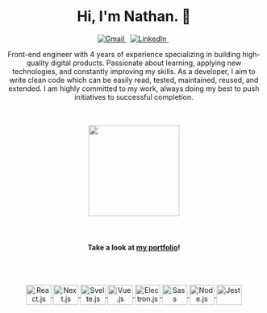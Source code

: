 <p>
  <h1 align="center">Hi, I'm Nathan. 👋</h1>
</p>

<p align="center">
  <a href="mailto:nathansilvasantos@gmail.com">
    <img src="https://img.shields.io/badge/Gmail-D14836?style=for-the-badge&logo=gmail&logoColor=white" alt="Gmail"/>
  </a>
  &nbsp;
  <a href="https://www.linkedin.com/in/nathan-s-santos-4b2637163/">
    <img src="https://img.shields.io/badge/LinkedIn-0077B5?style=for-the-badge&logo=linkedin&logoColor=white" alt="LinkedIn"/>
  </a>
  &nbsp;
</p>

<p align="center">Front-end engineer with 4 years of experience specializing in building high-quality digital products. Passionate about learning, applying new technologies, and constantly improving my skills. As a developer, I aim to write clean code which can be easily read, tested, maintained, reused, and extended. I am highly committed to my work, always doing my best to push initiatives to successful completion.</p>

<br />
<br />

<div align="center">
  <a href="https://github.com/nathanssantos?tab=repositories">
    <img height="180em" src="https://github-readme-stats.vercel.app/api/top-langs/?username=nathanssantos&hide=html&layout=compact&theme=dark"/>
  </a>
</div>

<br />
<br />

<h4 align="center">
  Take a look at <a href="https://portfolio-nathanssantos.vercel.app/">my portfolio</a>!
</h4>

<br />
<br />

<p align="center">
  <a href="https://reactjs.org/">
    <img align="center" alt="React.js" height="40" width="50" src="https://cdn.jsdelivr.net/gh/devicons/devicon/icons/react/react-original-wordmark.svg">
  </a>

  <a href="https://nextjs.org/">
    <img align="center" alt="Next.js" height="40" width="50" src="https://cdn.jsdelivr.net/gh/devicons/devicon/icons/nextjs/nextjs-original.svg" />
  </a>

  <a href="https://svelte.dev/">
   <img align="center" alt="Svelte.js" height="40" width="50" src="https://cdn.jsdelivr.net/gh/devicons/devicon/icons/svelte/svelte-original.svg" />
  </a>

  <a href="https://vuejs.org/">
    <img align="center" alt="Vue.js" height="40" width="50" src="https://cdn.jsdelivr.net/gh/devicons/devicon/icons/vuejs/vuejs-original.svg" />
  </a>

  <a href="https://www.electronjs.org/">
    <img align="center" alt="Electron.js" height="40" width="50" src="https://cdn.jsdelivr.net/gh/devicons/devicon/icons/electron/electron-original.svg" />
  </a>

  <a href="https://sass-lang.com/">
    <img align="center" alt="Sass" height="40" width="50" src="https://cdn.jsdelivr.net/gh/devicons/devicon/icons/sass/sass-original.svg" />
  </a>

  <a href="https://nodejs.org/">
    <img align="center" alt="Node.js" height="40" width="50" src="https://cdn.jsdelivr.net/gh/devicons/devicon/icons/nodejs/nodejs-original-wordmark.svg" />
  </a>

  <a href="https://jestjs.io/">
   <img align="center" alt="Jest" height="40" width="50" src="https://cdn.jsdelivr.net/gh/devicons/devicon/icons/jest/jest-plain.svg" />
  </a>
</p>
